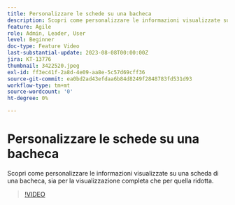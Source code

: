 ```yaml
---
title: Personalizzare le schede su una bacheca
description: Scopri come personalizzare le informazioni visualizzate su una scheda di una bacheca, sia per la visualizzazione completa che per quella ridotta.
feature: Agile
role: Admin, Leader, User
level: Beginner
doc-type: Feature Video
last-substantial-update: 2023-08-08T00:00:00Z
jira: KT-13776
thumbnail: 3422520.jpeg
exl-id: ff3ec41f-2a8d-4e09-aa8e-5c57d69cff36
source-git-commit: ea0bd2ad43efdaa6b84d8249f2848783fd531d93
workflow-type: tm+mt
source-wordcount: '0'
ht-degree: 0%

---
```


# Personalizzare le schede su una bacheca

Scopri come personalizzare le informazioni visualizzate su una scheda di una bacheca, sia per la visualizzazione completa che per quella ridotta.

>[!VIDEO](https://video.tv.adobe.com/v/3422520/?quality=12&learn=on)
